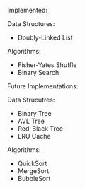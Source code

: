 Implemented:

Data Structures:
* Doubly-Linked List

Algorithms:
* Fisher-Yates Shuffle
* Binary Search

Future Implementations:

Data Strucutres:
* Binary Tree
* AVL Tree
* Red-Black Tree
* LRU Cache

Algorithms:
* QuickSort
* MergeSort
* BubbleSort